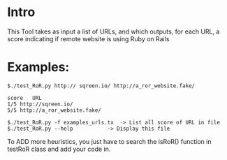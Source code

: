 # Intro
This Tool takes as input a list of URLs, and which outputs, for each URL, a score indicating if remote website is using Ruby on Rails

# Examples:

	$./test_RoR.py http:// sqreen.io/ http://a_ror_website.fake/
	
	score	URL
	1/5	http://sqreen.io/
	5/5	http://a_ror_website.fake/

	$./test_RoR.py -f examples_urls.tx	-> List all score of URL in file
	$./test_RoR.py --help			-> Display this file
	
To ADD more heuristics, you just have to search the isRoR() function in testRoR class and add your code in. 
